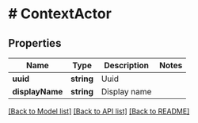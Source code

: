 # # ContextActor

## Properties

Name | Type | Description | Notes
------------ | ------------- | ------------- | -------------
**uuid** | **string** | Uuid |
**displayName** | **string** | Display name |

[[Back to Model list]](../../README.md#models) [[Back to API list]](../../README.md#endpoints) [[Back to README]](../../README.md)
